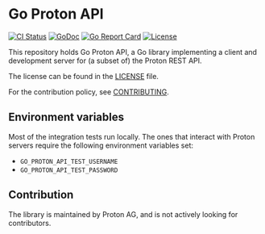 # Go Proton API

<a href="https://github.com/mort666/go-proton-api/actions/workflows/check.yml"><img src="https://github.com/mort666/go-proton-api/actions/workflows/check.yml/badge.svg?branch=master" alt="CI Status"></a>
<a href="https://pkg.go.dev/github.com/mort666/go-proton-api"><img src="https://pkg.go.dev/badge/github.com/mort666/go-proton-api" alt="GoDoc"></a>
<a href="https://goreportcard.com/report/github.com/mort666/go-proton-api"><img src="https://goreportcard.com/badge/github.com/mort666/go-proton-api" alt="Go Report Card"></a>
<a href="LICENSE"><img src="https://img.shields.io/github/license/mort666/go-proton-api.svg" alt="License"></a>

This repository holds Go Proton API, a Go library implementing a client and development server for (a subset of) the Proton REST API.

The license can be found in the [LICENSE](./LICENSE) file.

For the contribution policy, see [CONTRIBUTING](./CONTRIBUTING.md).

## Environment variables

Most of the integration tests run locally. The ones that interact with Proton servers require the following environment variables set:

- ```GO_PROTON_API_TEST_USERNAME```
- ```GO_PROTON_API_TEST_PASSWORD```

## Contribution

The library is maintained by Proton AG, and is not actively looking for contributors.
